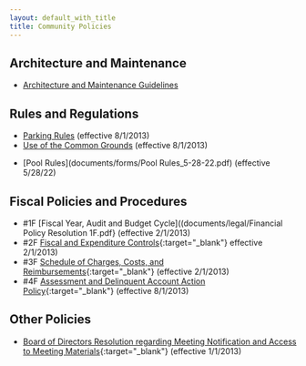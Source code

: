 ```yaml
---
layout: default_with_title
title: Community Policies
---
```


## Architecture and Maintenance
													
- [Architecture and Maintenance Guidelines](forms.html)

## Rules and Regulations

- [Parking Rules](https://onedrive.live.com/view.aspx?resid=529E6218CA92DA58!1549&app=WordPdf")  (effective 8/1/2013)
- [Use of the Common Grounds](https://onedrive.live.com/redir?resid=529E6218CA92DA58%211546) (effective 8/1/2013) 
<!-- - [Use of the Community Center](https://onedrive.live.com/redir?resid=529E6218CA92DA58%211556)-->
- [Pool Rules](documents/forms/Pool Rules_5-28-22.pdf) (effective 5/28/22)

## Fiscal Policies and Procedures
														
- \#1F [Fiscal Year, Audit and Budget Cycle]((documents/legal/Financial Policy Resolution 1F.pdf} (effective 2/1/2013)
- \#2F [Fiscal and Expenditure Controls](https://onedrive.live.com/redir?resid=529E6218CA92DA58%212812){:target="_blank"} effective 2/1/2013)
- \#3F [Schedule of Charges, Costs, and Reimbursements](https://onedrive.live.com/redir?resid=529E6218CA92DA58%212814){:target="_blank"} (effective 2/1/2013)
- \#4F [Assessment and Delinquent Account Action Policy](https://skydrive.live.com/redir?resid=529E6218CA92DA58%211552){:target="_blank"} (effective 8/1/2013)
			
## Other Policies

- [Board of Directors Resolution regarding Meeting Notification and Access to Meeting Materials](https://skydrive.live.com/redir?resid=529E6218CA92DA58%211558){:target="_blank"} (effective 1/1/2013)
												
